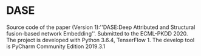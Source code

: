 # DASE
Source code of the paper (Version 1):''DASE:Deep Attributed and Structural fusion-based network Embedding''. Submitted to the ECML-PKDD 2020. The project is developed with Python 3.6.4, TenserFlow 1. The develop tool is PyCharm Community Edition 2019.3.1

